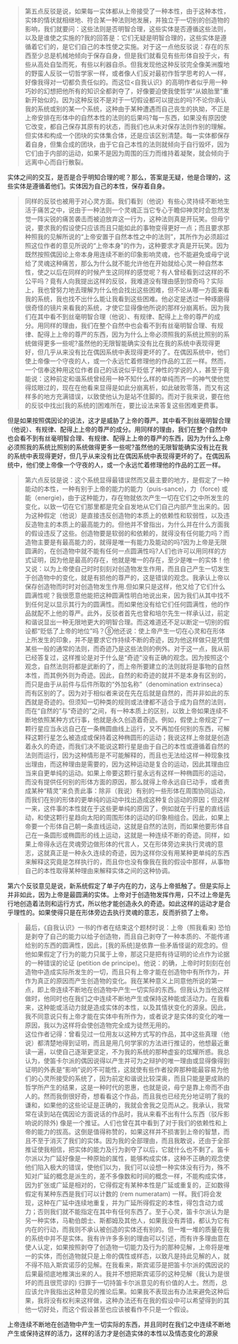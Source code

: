 <blockquote data-pid="yQ6rUBbf">第五点反驳是说，如果每一实体都从上帝接受了一种本性，由于这种本性，实体的情状就相继地、符合某一种法则地发展，并独立于一切别的创造物的影响，我们就要问：这些法则是否明智合理，这些实体是否遵循这些法则，以及是谁使之实施的?我的回答是：它们无疑是明智合理的，这些实体是遵循着它们的，是它们自己的本性使之实施。对于这一点他反驳说：存在的东西至少总是机械地倾向于保存自身，但是我们就看见有些形体自投于火，有些从高处自坠而死，有些以利器自杀。但我发现他这种反驳完全像美洲腹地的野蛮人反驳一切哲学家一样，或者像人们反对最初作哲学思考的人一样，好像我得对一切都负责任似的。而这位&lt;自我认识》的高明作者似乎用一种巧妙的幻想把他所有的知识全都剥夺了，好像要迫使我使哲学“从娘胎里”重新开始似的。因为这种反驳不是对于一切假设都可以提出的吗?不论你承认我的系统或别的某一个系统，这种由于某种遭遇而自己丧生的执拗，不正是上帝安排在形体中的自然本性的法则的后果吗?每一东西，如果没有原因使它改变，都自己保存其原有的状态，而我们也从未对保存法则作别的理解。但实体和构成一个团块的实体集合体，还是应该区别清楚。每一实体都保存着自身，但集合成的团块，由于它自己本性的法则就倾向于自行毁坏，因为它们由于内部的运动，如果不是因为周围的压力而维持着凝聚，就会倾向于远离中心而自行散裂。</blockquote><p data-pid="hpLrZKCG">实体之间的交互，是否是合乎明知合理的呢？那么，答案是无疑，他是合理的，这些实体是遵循着他们。实体因为自己的本性，保存着自身。</p><blockquote data-pid="IzLd99HD">同样的反驳也被用于对心灵方面。我们看到（他说）有些心灵持续不断地生活于痛苦之中，说由于一种法则一个灵魂正当它专心于瞻仰神灵时会忽然发觉一阵尖锐的痛苦袭击而被迫放弃这一行为，这种法则真是开玩笑。但毋宁说，要求我的假设使只应该而且只能如此的事物变得更好一点；而且要求那种照我的见解所说的“上帝安置于自然本性之中的法则”，其所作为必须超过照这位作者的意见所说的“上帝本身”的作为，这种要求才真是开玩笑。因为既然按照偶因论上帝本身用连续不断的印象影响灵魂，也不能避免或毋宁说给了灵魂这种痛苦，那么为什么就不能允许他在开始就给心灵一种自然本性，使之以后在同样的时候产生这同样的感觉呢？有人曾经看到过这样的不公平吗？竟有人向我提出这样的反驳，我难道没有理由感到惊奇吗？实际上，我也曾努力地去理解为什么他会找出这些困难，但不论从哪一方面来看我的系统，我也找不出什么能让我看到这些困难。他必定是透过一种琢磨得很奇怪的镜片来看我的系统，才使它显得像他所说的那样分崩离析。因为我们在其中看不到丝毫明智合理（他说）、有规律、配得上上帝的尊严的成分。用同样的理由，我们在整个自然中也会看不到有丝毫明智合理、有规律、配得上上帝的尊严的东西，因为为什么上帝必须照我的系统比照别的系统做得更多一些呢?虽然他的无限智能确实没有比在我的系统中表现得更好，但几乎从来没有比在偶因系统中表现得更坏的了。在偶因系统中，他们使上帝像一个守夜的人，或一个永远忙着修理他的作品的工匠一样。然而，一个信奉这种用这位作者自己的话说似乎贬低了神性的学说的人，甚至于竟能说：这种前定和谐系统曾经用一种不知什么样的单纯而齐一的神气使他觉得炫眼过的，现在在他看来显得是如此分崩离析，如此破败零落，而又有这样多的地方充满错误，以致使他认为是站不住脚的。而对于我来说，要在他的反驳中找出[我的系统的]困难所在，要比设法来答复这些困难更费事。</blockquote><p data-pid="EaSwtiwI">但是如果按照偶因论的说法，这才是威胁了上帝的尊严。其中看不到丝毫明智合理（他说）、有规律、配得上上帝的尊严的成分。用同样的理由，我们在整个自然中也会看不到有丝毫明智合理、有规律、配得上上帝的尊严的东西，因为为什么上帝必须照我的系统比照别的系统做得更多一些呢?虽然他的无限智能确实没有比在我的系统中表现得更好，但几乎从来没有比在偶因系统中表现得更坏的了。在偶因系统中，他们使上帝像一个守夜的人，或一个永远忙着修理他的作品的工匠一样。</p><blockquote data-pid="AzbDJ859">第六点反驳是说：这个系统显得最错误然而又最主要的地方，是假定了一种能动的本性，一种有别于上帝的能力的能力（puis-sance)，力（force) 或能（energie)，由于这种能力，存在物就依次产生一切在它们之中所发生的变化，以致一切在它们那里都是完全自发地从它们自己内部产生出来的。因为这种假定（他说）是直接违反创造物的本质上的依赖性和软弱性，以及违反造物主的本质上的最高能力的。但他并不曾指出，为什么并在什么方面我的假设违反了这些。创造物要是软弱的和依赖的，就得没有任何能力吗？而造物主要是有最高能力的，就得是唯一有能力及能动的吗?因为上帝是无限圆满的，在创造物中就不能有任何一点圆满性吗?人们也许可以用同样的方式证明，因为他是最高的存在，他就是唯一的存在，至少是唯一的实体！他又说：以为上帝使自己时时刻刻对创造物发生作用，而且自己产生一切发生于创造物中的变化，就是有损他的尊严的，这是错误的观念。我承认上帝以保存创造物而时时对创造物发生作用.但如果只是这样，他又给了它们什么圆满性呢？我很愿意他能把这种圆满性明白地说出来，因为我们从其中找不到任何足以显示其行为的圆满性。而如果他没有给它们任何圆满性，他的作品就配不上他的尊严。此外，反驳者首先也曾和培尔先生一样承认过，前定和谐说显出一种无限地更大的明智合理。而这难道还不足以断定一切别的假设都“贬低了上帝的地位”吗？⑧他还说：使上帝产生一切在心灵和在形体上所发生的印象，并不是要求它作持续不断的奇迹，因为他这样做只是凭借某些一般的通常的法则，而奇迹乃是这些法则的例外。对于这一点，我从前已经答复过，这样推论是对于什么是“奇迹”没有正确的观念。因为按照这个观念，自然法则将都是武断的了，而上帝所要建立的法则就将是事物的自然本性，而其例外则为奇迹。因此，自然的和奇迹的就并不是本身有区别的，而只是由于从前件与后件所取的“外加名称”（denomination extrinseca）而有区别的了。因为对于相似者来说在先在后就是自然的，而并非如此的东西就是奇迹的。但须知一切种类的规则或法律都不适合于成为自然的法则，而在“自然的”与“奇迹的”之间，有一种本质上的区别，以致上帝如果连续不断地依照某种方式行事，他就是永久创造着奇迹。例如，假使上帝规定了一颗行星应当永远自己在一条椭圆曲线上运行，又不再加任何别的东西，可解释这颗行星怎么被造成或保持着这种椭圆形的运动；我说这样上帝就是创造着永久的奇迹，而我们决不能说这颗行星是由于自己的本性或遵循着自然的法则而运行，因为这种情形是不可能解释的，而且也无法给这样一种现象找出理由，而这种理由是需要的，因为这种运动是复合的运动，因此其理由应当来自更单纯的运动。如果上帝要这颗行星永远有这样一种椭圆形的运动，而没有提供任何别的形体方面的原因，那么就得上帝永远自已动手，或者责成某种“精灵”来负责此事：除非（我说）有别的一些形体在周围协同运动，而我们在别的形体的更单纯的运动中找出造成这种复合运动的原因；但这样一来，这件事的本性就在于这些更单纯的原因了，例如就在于行星的直线运动，和使这颗行星趋向太阳的周围形体的运动的印象相组合。因此，如果上帝要一个形体自己朝一条直线运动，这就是自然的法则，而如果他要形体自己在一条圆形或椭圆形的线上运动，这就是一种连续不断的奇迹。同样，如果上帝得永远在灵魂旁边做形体的代言人，又在形体旁边来执行灵魂的意志，这就真正是一种永久连续的奇迹，因为这样你没有用某种更单纯的东西来解释这究竟是怎样执行的，而且你也没有像我在我的假设中那样，从事物自己的本性取得某种理由来解释实体之间的这种协调。</blockquote><p data-pid="q8xWOEcC">第六个反驳意见是说，新系统假定了单子内在的力，这与上帝抵触了。但是实际上并非如此，因为上帝是最圆满的实体。上帝对于创造物发挥作用，只不过上帝是先行地创造着法则和运行方式，所以他才能创造永久的奇迹。如此这样的运动才是合乎理性的。如果使得只是在形体旁边去执行灵魂的意志，反而折损了上帝。</p><blockquote data-pid="GYCdeWJ5">最后，《自我认识》一书的作者在结束这个题材时说：上帝（照我看来) 恐怕是剥夺了自己的能力以给子创造物，而且自己剥夺了一种本质的、不能传递给别的东西的圆满性，因此，[我的系统]是依靠一些矛盾怪诞的观念的。但他如果假定了行为的能力只属于上帝，那这只是把有待证明的论点作为论据的一种错误的论证 (petition de principe)。他说：的确，上帝时时刻刻在创造物中造成实际所发生的一切，而且只有上帝才能在创造物中有所作为，并作为真正的原因而产生创造物的变化。我在某种意义上同意他所说的第一点，即上帝连续不断地在创造物中产生一切实际的东西。但我认为当他这样做时，他同时也在我们之中连续不断地产生或保持这种能或活动力。在我看来，这种能或活动力就是造成实体的本性，以及其情状变化的源泉。因此，我不同意说只有上帝才能在实体中有所作为，或者说才是实体的变化的唯一原因，我以为这样将会使创造物完全成为徒然无用的。<br/>这位作者记得：曾看见过一位用友以这种方式写的作品，其中这些真理（他说）都清楚地得到证明，而且是用几何学家的方法进行推证的，他想最近重读一遍，以使自己逐渐更坚定，不为我的系统的那种虚妄的炫耀所惑。我总认为，使笛卡尔派的偶因说得以产生并可为之辩护的唯一理由或显得像得到证明的外表是“影响”说的不可能性，这就使有些作者投奔那种能最容易为他们的心灵所接受的系统了，因为前定和谐说比较深奥，而且只能是更成熟的哲学所产生的结果，这是一种时代的恩惠，也就是说，毋宁是靠上帝而不由人的。然而我倒很好奇，想看看这个作品，而且我也已经充分地证明了我的谦和，如果他的这些论证是正确的，我就会舍我之见而从之。我承认，我常常在读到站在偶因论方面说话的作品时，我从来看不出有什么东西（驳斥影响说的除外) 像是一个推证。人们也曾在其中看到了对于我们的依赖性和上帝的能力的拔高。这倒是值得称赞的，如果这样并不损害到上帝的智慧，而且不至于消灭了我们的实体。因为我的全部理由，而且我敢说，还由于全部推证使我相信，把实体的能力及行为剥夺了以后，它就什么也不剩了。笛卡尔派以为广延好像是一种原始的属性，能够构成实体，这种不正确的观念使他们陷入极大的错误，使他们以为，我们可以设想一种实体没有行为，殊不知对广延的概念是派生的，差不多像数和时间的概念一样，不能构成实体，因为扩张或广延是相对的，它得假定有某种本性是广延或重复的，正如数得假定有某种东西是我们可以计数的 (rem numeratam) 一样。我们将会发现，这种在广延中连续地重复，并为广延所得假定的本性，得包含动力或力；否则我们就不能指定在其中有任何东西了。至于心灵，笛卡尔派认为是另一种实体，马勒伯朗士、斯都姆及其他人，如果我没有弄错，都认为它有内在的行动，而我则不承认被创造的实体还有别的。但一堆一堆的质量在我的系统中并不是实体。我有许许多多别的理由可以引述，而有许多理由意在使人认定，如果按照剥夺了创造物一切能力及行为的那种见解，上帝将是唯一的实体，而创造物就只是上帝的偶性或样态，以致凡是持此见解的人，就不得不陷入斯宾诺莎的见解。在我看来，斯宾诺莎是把笛卡尔派的偶因说的后果最彻底地椎演出来的人。我并不想把斯宾诺莎的这种见解（我认为是很坏的而且很荒谬的) 归罪于一切持笛卡尔派意见的有价值的人士。然而，总应该允许我指出这种意见的推论后果。如果我不表现出有办法来避免这种后果，我将没有权利来这样做，这种办法还有在我的假设中可以希望得到的其他一切好处，而这个假设甚至也应该被看作不只是一个假设。</blockquote><p data-pid="2CxA40_w">上帝连续不断地在创造物中产生一切实际的东西，并且同时在我们之中连续不断地产生或保持这样的活力，这样的活力才是创造实体的本性以及情态变化的源泉</p><p class="ztext-empty-paragraph"><br/></p><p class="ztext-empty-paragraph"><br/></p><p class="ztext-empty-paragraph"><br/></p><p class="ztext-empty-paragraph"><br/></p><p class="ztext-empty-paragraph"><br/></p><p data-pid="paX_0mBt"><br/> </p>